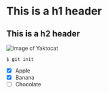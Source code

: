 # This is a h1 header
## This is a h2 header

![Image of Yaktocat](https://octodex.github.com/images/yaktocat.png)

```
$ git init
```

- [x] Apple
- [x] Banana
- [ ] Chocolate
